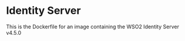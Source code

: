 Identity Server
===============

This is the Dockerfile for an image containing the WSO2 Identity Server v4.5.0

